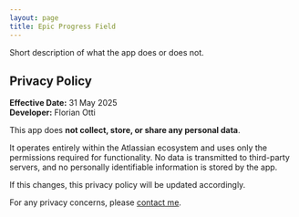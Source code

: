 ```yaml
---
layout: page
title: Epic Progress Field
---
```


Short description of what the app does or does not.

## Privacy Policy

**Effective Date:** 31 May 2025  
**Developer:** Florian Otti

This app does **not collect, store, or share any personal data**.

It operates entirely within the Atlassian ecosystem and uses only the permissions required for functionality. No data is transmitted to third-party servers, and no personally identifiable information is stored by the app.

If this changes, this privacy policy will be updated accordingly.

For any privacy concerns, please [contact me](mailto:otti.f.software@gmail.com).

